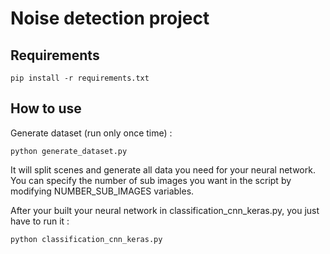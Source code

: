 # Noise detection project

## Requirements

```
pip install -r requirements.txt
```

## How to use

Generate dataset (run only once time) :
```
python generate_dataset.py
```

It will split scenes and generate all data you need for your neural network.
You can specify the number of sub images you want in the script by modifying NUMBER_SUB_IMAGES variables.


After your built your neural network in classification_cnn_keras.py, you just have to run it :
```
python classification_cnn_keras.py
```
